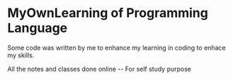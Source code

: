 # MyOwnLearning of Programming Language

Some code was written by me to enhance my learning in coding to enhace my skills.

All the notes and classes done online -- For self study purpose
